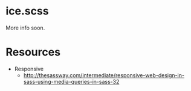 # ice.scss

More info soon.


# Resources
* Responsive
    * http://thesassway.com/intermediate/responsive-web-design-in-sass-using-media-queries-in-sass-32 
